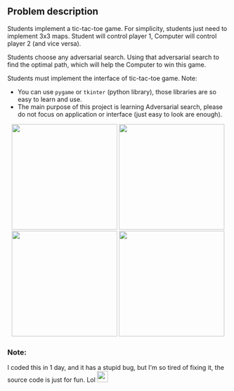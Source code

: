 ## Problem description
Students implement a tic-tac-toe game. For simplicity, students just need to implement 3x3 maps. Student will control player 1, Computer will control player 2 (and
vice versa).

Students choose any adversarial search. Using that adversarial search to find the optimal
path, which will help the Computer to win this game.

Students must implement the interface of tic-tac-toe game. Note:
- You can use `pygame` or `tkinter` (python library), those libraries are so easy to learn and
use.
- The main purpose of this project is learning Adversarial search, please do not focus on
application or interface (just easy to look are enough).
<div align="center">
  <img width="240" src="https://user-images.githubusercontent.com/83217673/161388312-0e630921-f59c-43b2-a8c6-cb436759bb80.png">
  <img width="240" src="https://user-images.githubusercontent.com/83217673/161388536-e656ff87-52ea-4090-b1e2-1472e391da0f.png">
</div>

<div align="center">
  <img width="240" src="https://user-images.githubusercontent.com/83217673/161388344-430f508d-132a-4e55-a7b3-114c8cbdcfa9.png">
  <img width="240" src="https://user-images.githubusercontent.com/83217673/161388346-41fc5e1d-9f6b-4f58-813e-70857f29b16b.png">
</div>

### Note:

<div align="left">
  I coded this in 1 day, and it has a stupid bug, but I'm so tired of fixing it, the source code is just for fun. Lol
  <img width="25" src="https://user-images.githubusercontent.com/83217673/161389692-92f21076-613f-432d-858a-5d7180ce9744.png">
</div>
